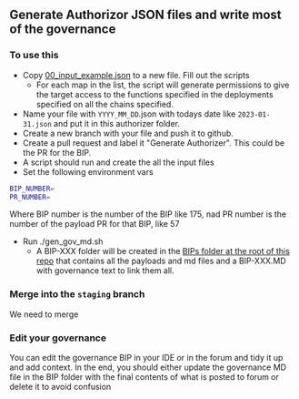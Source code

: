 ## Generate Authorizor JSON files and write most of the governance

### To use this
- Copy [00_input_example.json](00_input_example.json) to a new file.  Fill out the scripts
  - For each map in the list, the script will generate permissions to give the target access to the functions specified in the deployments specified on all the chains specified.
- Name your file with `YYYY_MM_DD`.json with todays date like `2023-01-31.json` and put it in this authorizer folder.
- Create a new branch with your file and push it to github.
- Create a pull request and label it "Generate Authorizer".  This could be the PR for the BIP.
 - A script should run and create the all the input files
 - Set the following environment vars

```bash
BIP_NUMBER= 
PR_NUMBER=
```
Where BIP number is the number of the BIP like 175, nad PR number is the number of the payload PR for that BIP, like 57

 - Run ./gen_gov_md.sh
   - A BIP-XXX folder will be created in the [BIPs folder at the root of this repo](../../) that contains all the payloads and md files and a BIP-XXX.MD with governance text to link them all.

### Merge into the `staging` branch
We need to merge
### Edit your governance

You can edit the governance BIP in your IDE  or in the forum and tidy it up and add context.  In the end, you should either update the governance MD file in the BIP folder with the final contents of what is posted to forum or delete it to avoid confusion 
